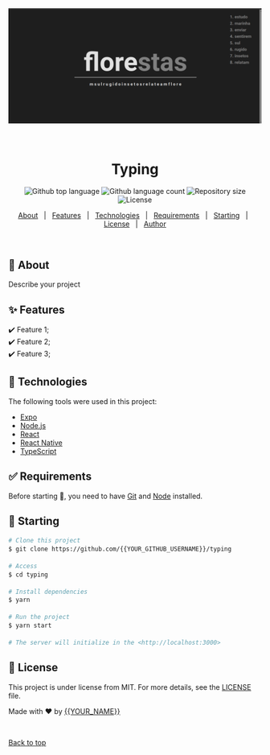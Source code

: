 <div align="center" id="top"> 
  <img src="./public/print.png" alt="Typing" />

  &#xa0;

  <!-- <a href="https://typing.netlify.app">Demo</a> -->
</div>

<h1 align="center">Typing</h1>

<p align="center">
  <img alt="Github top language" src="https://img.shields.io/github/languages/top/{{YOUR_GITHUB_USERNAME}}/typing?color=56BEB8">

  <img alt="Github language count" src="https://img.shields.io/github/languages/count/{{YOUR_GITHUB_USERNAME}}/typing?color=56BEB8">

  <img alt="Repository size" src="https://img.shields.io/github/repo-size/{{YOUR_GITHUB_USERNAME}}/typing?color=56BEB8">

  <img alt="License" src="https://img.shields.io/github/license/{{YOUR_GITHUB_USERNAME}}/typing?color=56BEB8">

  <!-- <img alt="Github issues" src="https://img.shields.io/github/issues/{{YOUR_GITHUB_USERNAME}}/typing?color=56BEB8" /> -->

  <!-- <img alt="Github forks" src="https://img.shields.io/github/forks/{{YOUR_GITHUB_USERNAME}}/typing?color=56BEB8" /> -->

  <!-- <img alt="Github stars" src="https://img.shields.io/github/stars/{{YOUR_GITHUB_USERNAME}}/typing?color=56BEB8" /> -->
</p>

<!-- Status -->

<!-- <h4 align="center"> 
	🚧  Typing 🚀 Under construction...  🚧
</h4> 

<hr> -->

<p align="center">
  <a href="#dart-about">About</a> &#xa0; | &#xa0; 
  <a href="#sparkles-features">Features</a> &#xa0; | &#xa0;
  <a href="#rocket-technologies">Technologies</a> &#xa0; | &#xa0;
  <a href="#white_check_mark-requirements">Requirements</a> &#xa0; | &#xa0;
  <a href="#checkered_flag-starting">Starting</a> &#xa0; | &#xa0;
  <a href="#memo-license">License</a> &#xa0; | &#xa0;
  <a href="https://github.com/{{YOUR_GITHUB_USERNAME}}" target="_blank">Author</a>
</p>

<br>

## :dart: About ##

Describe your project

## :sparkles: Features ##

:heavy_check_mark: Feature 1;\
:heavy_check_mark: Feature 2;\
:heavy_check_mark: Feature 3;

## :rocket: Technologies ##

The following tools were used in this project:

- [Expo](https://expo.io/)
- [Node.js](https://nodejs.org/en/)
- [React](https://pt-br.reactjs.org/)
- [React Native](https://reactnative.dev/)
- [TypeScript](https://www.typescriptlang.org/)

## :white_check_mark: Requirements ##

Before starting :checkered_flag:, you need to have [Git](https://git-scm.com) and [Node](https://nodejs.org/en/) installed.

## :checkered_flag: Starting ##

```bash
# Clone this project
$ git clone https://github.com/{{YOUR_GITHUB_USERNAME}}/typing

# Access
$ cd typing

# Install dependencies
$ yarn

# Run the project
$ yarn start

# The server will initialize in the <http://localhost:3000>
```

## :memo: License ##

This project is under license from MIT. For more details, see the [LICENSE](LICENSE.md) file.


Made with :heart: by <a href="https://github.com/{{YOUR_GITHUB_USERNAME}}" target="_blank">{{YOUR_NAME}}</a>

&#xa0;

<a href="#top">Back to top</a>
